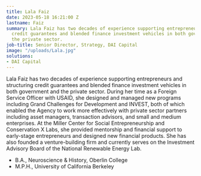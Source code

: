 ```yaml
---
title: Lala Faiz
date: 2023-05-18 16:21:00 Z
lastname: Faiz
summary: Lala Faiz has two decades of experience supporting entrepreneurs and structuring
  credit guarantees and blended finance investment vehicles in both government and
  the private sector.
job-title: Senior Director, Strategy, DAI Capital
image: "/uploads/Lala.jpg"
solutions:
- DAI Capital
---
```


Lala Faiz has two decades of experience supporting entrepreneurs and structuring credit guarantees and blended finance investment vehicles in both government and the private sector. During her time as a Foreign Service Officer with USAID, she designed and managed new programs including Grand Challenges for Development and INVEST, both of which enabled the Agency to work more effectively with private sector partners including asset managers, transaction advisors, and small and medium enterprises. At the Miller Center for Social Entrepreneurship and Conservation X Labs, she provided mentorship and financial support to early-stage entrepreneurs and designed new financial products. She has also founded a venture-building firm and currently serves on the Investment Advisory Board of the National Renewable Energy Lab.

* B.A., Neuroscience & History, Oberlin College
* M.P.H., University of California Berkeley